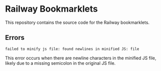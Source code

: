 # Railway Bookmarklets

This repository contains the source code for the Railway bookmarklets.

## Errors

`failed to minify js file: found newlines in minified JS: file`

This error occurs when there are newline characters in the minified JS file, likely due to a missing semicolon in the original JS file.

